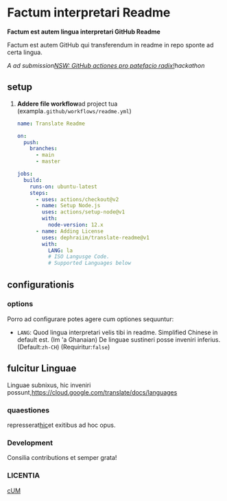 # Factum interpretari Readme

**Factum est autem lingua interpretari GitHub Readme**

Factum est autem GitHub qui transferendum in readme in repo sponte ad certa lingua.

_A ad submission[NSW: GitHub actiones pro patefacio radix!](https://dev.to/devteam/announcing-the-github-actions-hackathon-on-dev-3ljn)hackathon_

## setup

1.  **Addere file workflow**ad project tua (exampla`.github/workflows/readme.yml`)

    ```yml
    name: Translate Readme

    on:
      push:
        branches:
          - main
          - master

    jobs:
      build:
        runs-on: ubuntu-latest
        steps:
          - uses: actions/checkout@v2
          - name: Setup Node.js
            uses: actions/setup-node@v1
            with:
              node-version: 12.x
          - name: Adding License
            uses: dephraiim/translate-readme@v1
            with:
              LANG: la
              # ISO Langusge Code.
              # Supported Languages below
    ```

## configurationis

### options

Porro ad configurare potes agere cum optiones sequuntur:

-   `LANG`: Quod lingua interpretari velis tibi in readme. Simplified Chinese in default est. (Im 'a Ghanaian) De linguae sustineri posse inveniri inferius.
    (Default:`zh-CH`) (Requiritur:`false`)

## fulcitur Linguae

Linguae subnixus, hic inveniri possunt,<https://cloud.google.com/translate/docs/languages>

### quaestiones

represserat[hic](https://github.com/dephraiim/translate-readme/issues/1)et exitibus ad hoc opus.

### Development

Consilia contributions et semper grata!

### LICENTIA

[cUM](./LICENSE)

